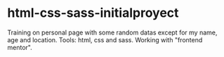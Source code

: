 # html-css-sass-initialproyect
Training on personal page with some random datas except for my name, age and location.
Tools: html, css and sass.
Working with "frontend mentor".
